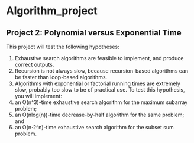 # Algorithm_project

## Project 2: Polynomial versus Exponential Time

This project will test the following hypotheses:
1. Exhaustive search algorithms are feasible to implement, and produce correct outputs.
2. Recursion is not always slow, because recursion-based algorithms can be faster than loop-based algorithms.
3. Algorithms with exponential or factorial running times are extremely slow, probably too slow to be of practical use.
To test this hypothesis, you will implement:
1. an O(n^3)-time exhaustive search algorithm for the maximum subarray problem;
2. an O(nlog(n))-time decrease-by-half algorithm for the same problem; and
3. an O(n⋅2^n)-time exhaustive search algorithm for the subset sum problem.
